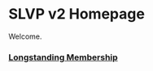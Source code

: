 # SLVP v2 Homepage

Welcome.    

### [Longstanding Membership](https://github.com/SLVPMC/slvpmc.github.io/wiki/Longstanding-Membership)
